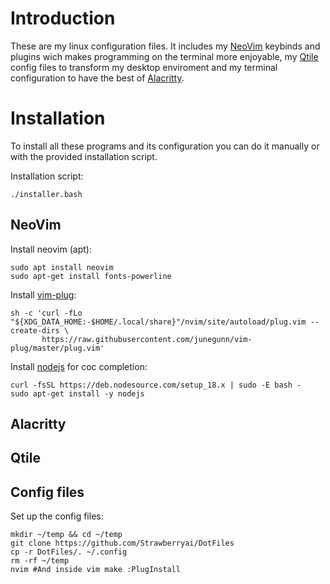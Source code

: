 # Introduction
These are my linux configuration files. 
It includes my [NeoVim](https://neovim.io/) keybinds and plugins wich makes programming on the terminal more enjoyable, my [Qtile](https://github.com/qtile/qtile) config files to transform my desktop enviroment and my terminal configuration to have the best of [Alacritty](https://github.com/alacritty/alacritty).

# Installation
To install all these programs and its configuration you can do it manually or
with the provided installation script.

Installation script:
```
./installer.bash
```

## NeoVim

Install neovim (apt):
```
sudo apt install neovim
sudo apt-get install fonts-powerline
```

Install [vim-plug](https://github.com/junegunn/vim-plug):
```
sh -c 'curl -fLo "${XDG_DATA_HOME:-$HOME/.local/share}"/nvim/site/autoload/plug.vim --create-dirs \
       https://raw.githubusercontent.com/junegunn/vim-plug/master/plug.vim'
```

Install [nodejs](https://github.com/nodesource/distributions/blob/master/README.md#debinstall) for coc completion:
```
curl -fsSL https://deb.nodesource.com/setup_18.x | sudo -E bash -
sudo apt-get install -y nodejs
```

## Alacritty

## Qtile

## Config files

Set up the config files:
```
mkdir ~/temp && cd ~/temp
git clone https://github.com/Strawberryai/DotFiles
cp -r DotFiles/. ~/.config
rm -rf ~/temp
nvim #And inside vim make :PlugInstall
```


